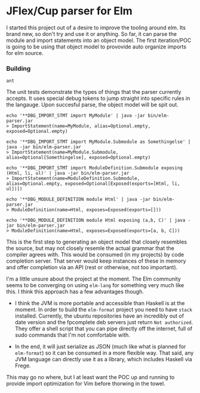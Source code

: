JFlex/Cup parser for Elm
===

I started this project out of a desire to improve the tooling around elm. Its
brand new, so don't try and use it or anything. So far, it can parse the module
and import statements into an object model. The first iteration/POC is going to
be using that object model to provovide auto organize imports for elm source.

### Building

```
ant
```

The unit tests demonstrate the types of things that the parser currently
accepts. It uses special debug tokens to jump straight into specific rules in
the langauge. Upon succesful parse, the object model will be spit out.

```
echo '**DBG_IMPORT_STMT import MyModule' | java -jar bin/elm-parser.jar
> ImportStatement(name=MyModule, alias=Optional.empty, exposed=Optional.empty)

echo '**DBG_IMPORT_STMT import MyModule.Submodule as Somethingelse' | java -jar bin/elm-parser.jar
> ImportStatement(name=MyModule.Submodule, alias=Optional[Somethingelse], exposed=Optional.empty)

echo '**DBG_IMPORT_STMT import ModuleDefinition.Submodule exposing (Html, li, ul)' | java -jar bin/elm-parser.jar
> ImportStatement(name=ModuleDefinition.Submodule, alias=Optional.empty, exposed=Optional[Exposed(exports=[Html, li, ul])])

echo '**DBG_MODULE_DEFINITION module Html' | java -jar bin/elm-parser.jar
> ModuleDefinition(name=Html, exposes=Exposed(exports=[]))

echo '**DBG_MODULE_DEFINITION module Html exposing (a,b, C)' | java -jar bin/elm-parser.jar
> ModuleDefinition(name=Html, exposes=Exposed(exports=[a, b, C]))
```

This is the first step to generating an object model that closely resembles the
source, but may not closely resemle the actual grammar that the compiler agrees
with. This would be consumed (in my projects) by code completion server. That
server would keep instances of these in memory and offer completion via an API
(rest or otherwise, not too important).

I'm a little unsure about the project at the moment. The Elm community seems to
be converging on using `elm-lang` for something very much like this. I think
this approach has a few advantages though.

* I think the JVM is more portable and accessible than Haskell is at the moment.
In order to build the `elm-format` project you need to have `stack`
installed. Currently, the ubuntu repositories have an incredibly out of date
version and the fpcomplete deb servers just return `Not authorized`. They
offer a shell script that you can pipe directly off the internet, full of
sudo commands that I'm not comfortable with.

* In the end, it will just serialize as JSON (much like what is planned for
 `elm-format`) so it can be consumed in a more flexible way. That said, any
 JVM language can directly use it as a library, which includes Haskell via
 Frege.

This may go no where, but I at least want the POC up and running to provide
import optimization for Vim before thorwing in the towel.


